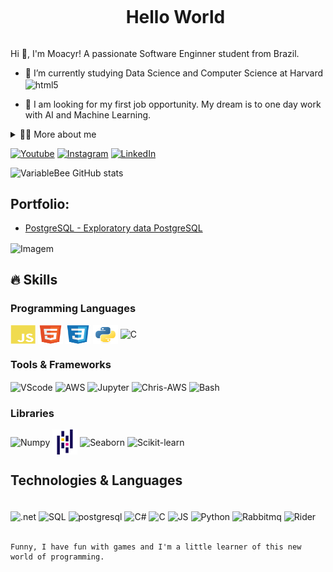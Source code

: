 <!--título-->
<div id="user-content-toc">
  <ul align="center">
    <summary><h1 style="display: inline-block">Hello World</h1></summary>
</div>

<!-- Presentation -->
<p>
  Hi 👋, I'm Moacyr! A passionate Software Enginner student from Brazil.

  - 🌱 I’m currently studying Data Science and Computer Science at Harvard <img align="center" alt="html5" src="https://img.shields.io/badge/Edx-193A3E?style=for-the-badge&logo=edx&logoColor=white" />

  - 🔭 I am looking for my first job opportunity. My dream is to one day work with AI and Machine Learning.
</p>

<!-- Dropdown -->
<details>
  <summary>👨‍💻 More about me</summary>

  - 💬 I am 29 years old, currently living in Brazil. I have fluency in English and have experience with SQL, Python, Data Analysis, Data visualization, and Machine Learning. I'm also a content creator on YouTube since 2018, which helped me develop important skills such as creativity, communication, marketing, analytical capability, community and social media management.

  - ⚡ I enjoy reading, whether it’s a captivating book or an engaging comic, as well as watching movies and immersing myself in games! I believe that our personal interests contribute to a more refined perception of things and enhance our problem-solving skills. \o/ I also find joy in exploring new cultures, learning about innovative technologies, and participating in outdoor activities. These experiences not only broaden my horizons but also provide fresh perspectives that can be applied in various situations.
</details>

<!-- Links -->
[![Youtube](https://img.shields.io/badge/YouTube-FF0000?style=for-the-badge&logo=youtube&logoColor=white)](https://www.youtube.com/channel/UC9nJSNYoMOAV8v6Lr3eWVIA)
[![Instagram](https://img.shields.io/badge/Instagram-E4405F?style=for-the-badge&logo=instagram&logoColor=white)](https://www.instagram.com/kenedy_camacho//)
[![LinkedIn](https://img.shields.io/badge/LinkedIn-0077B5?style=for-the-badge&logo=linkedin&logoColor=white)](https://www.linkedin.com/in/moacyrkennedy/)


<!-- GithubStats -->
![VariableBee GitHub stats](https://github-readme-stats.vercel.app/api?username=moacyrkennedy&show_icons=true&theme=gotham)

<!-- Portfolio -->
## Portfolio:
- [PostgreSQL - Exploratory data PostgreSQL](https://github.com/MoacyrKennedy/Trabalho-final-PostgreSQL)


<!-- GIF -->
<p align="left">
  <img align="center" src="https://github.com/VariableBee/VariableBee/assets/77739311/4e9f41af-6b57-49a7-b15a-74322e96b4d7" alt="Imagem">
</p>

## 🔥 Skills
<!-- Skills: Programming Languages -->
  <div style="flex-basis: 48%;">
    <h3>Programming Languages</h3>
    <img align="center" alt="Js" height="30" width="40" src="https://raw.githubusercontent.com/devicons/devicon/master/icons/javascript/javascript-plain.svg">
    <img align="center" alt="HTML" height="30" width="40" src="https://raw.githubusercontent.com/devicons/devicon/master/icons/html5/html5-original.svg">
    <img align="center" alt="CSS" height="30" width="40" src="https://raw.githubusercontent.com/devicons/devicon/master/icons/css3/css3-original.svg">
    <img align="center" alt="Python" height="30" width="40" src="https://raw.githubusercontent.com/devicons/devicon/master/icons/python/python-original.svg">
    <img align="center" alt="C" height="30" width="40" src="https://cdn.jsdelivr.net/gh/devicons/devicon/icons/c/c-original.svg">
  </div>
  
  <!-- Skills: Tools & Frameworks -->
  <div style="flex-basis: 48%;">
    <h3>Tools & Frameworks</h3>
    <img align="center" alt="VScode" height="30" width="40" src="https://cdn.jsdelivr.net/gh/devicons/devicon/icons/vscode/vscode-original.svg">
    <img align="center" alt="AWS" height="30" width="40" src="https://cdn.jsdelivr.net/gh/devicons/devicon/icons/amazonwebservices/amazonwebservices-original.svg">
    <img align="center" alt="Jupyter" height="30" width="40" src="https://cdn.jsdelivr.net/gh/devicons/devicon/icons/jupyter/jupyter-original.svg">
    <img align="center" alt="Chris-AWS" height="30" width="40" src="https://cdn.jsdelivr.net/gh/devicons/devicon/icons/git/git-original.svg">
    <img align="center" alt="Bash" height="30" width="40" src="https://cdn.jsdelivr.net/gh/devicons/devicon/icons/bash/bash-original.svg">
  </div>
  
  <!-- Skills: Libraries -->
  <div style="flex-basis: 48%;">
    <h3>Libraries</h3>
    <img align="center" alt="Numpy" height="30" width="40" src="https://cdn.jsdelivr.net/gh/devicons/devicon/icons/numpy/numpy-original.svg">
    <img align="center" alt="Pandas" src="https://raw.githubusercontent.com/devicons/devicon/2ae2a900d2f041da66e950e4d48052658d850630/icons/pandas/pandas-original.svg" alt="pandas" width="40" height="40"/>
    <img align="center" alt="Seaborn" src="https://seaborn.pydata.org/_images/logo-mark-lightbg.svg" alt="seaborn" width="40" height="40"/>
    <img align="center" alt="Scikit-learn" src="https://upload.wikimedia.org/wikipedia/commons/0/05/Scikit_learn_logo_small.svg" alt="scikit_learn" width="40" height="40"/>
  </div>


  ## Technologies & Languages 

  <div style="display: inline-block>"><br/>
    <img align = "center" alt =".net" src="https://img.shields.io/badge/.NET-5C2D91?style=for-the-badge&logo=.net&logoColor=white"/>
    <img align = "center" alt ="SQL" src="https://img.shields.io/badge/Microsoft_SQL_Server-CC2927?style=for-the-badge&logo=microsoft-sql-server&logoColor=white"/>
    <img align = "center" alt ="postgresql" src="https://img.shields.io/badge/PostgreSQL-316192?style=for-the-badge&logo=postgresql&logoColor=white"/>
    <img align = "center" alt ="C#" src="https://img.shields.io/badge/C%23-239120?style=for-the-badge&logo=c-sharp&logoColor=white"/>
    <img align = "center" alt ="C" src="https://img.shields.io/badge/C-00599C?style=for-the-badge&logo=c&logoColor=white"/>
    <img align = "center" alt ="JS" src="https://img.shields.io/badge/JavaScript-F7DF1E?style=for-the-badge&logo=javascript&logoColor=black"/>
    <img align = "center" alt ="Python" src="https://img.shields.io/badge/Python-3776AB?style=for-the-badge&logo=python&logoColor=white"/>
    <img align = "center" alt ="Rabbitmq" src="https://img.shields.io/badge/rabbitmq-%23FF6600.svg?&style=for-the-badge&logo=rabbitmq&logoColor=white"/>
    <img align = "center" alt ="Rider" src ="https://img.shields.io/badge/Rider-000000?style=for-the-badge&logo=Rider&logoColor=white"/>
  </div><br/>
  

    Funny, I have fun with games and I'm a little learner of this new world of programming.
 
